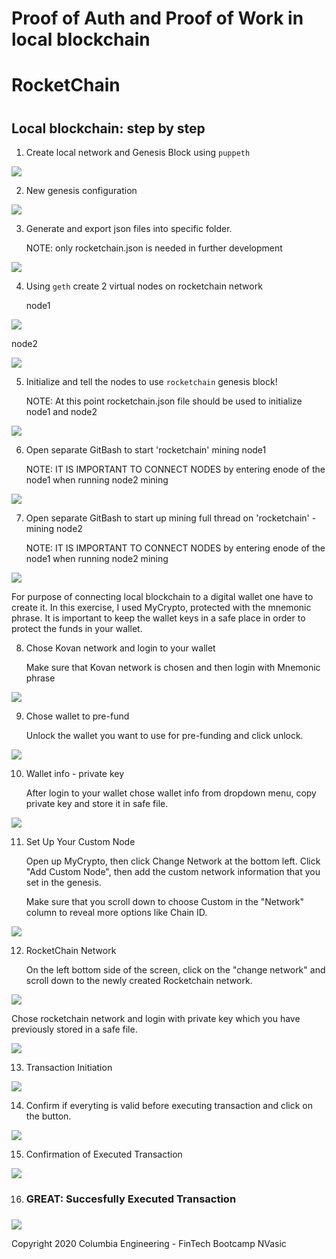 <h1>Proof of Auth and Proof of Work in local blockchain</h1>

<h1> RocketChain<h1>



<h2>Local blockchain: step by step</h2>


1. <p>Create local network and Genesis Block using <code>puppeth</code></p>


![](https://github.com/NinoslavVasic/RocketChain/blob/master/Screenshots1/1_add_rocketchain_puppeth.png)


2. <p> New genesis configuration </p>


![](https://github.com/NinoslavVasic/RocketChain/blob/master/Screenshots1/2_genesis_conf.png)


3. <p> Generate and export json files into specific folder. <p>
   <p> NOTE: only rocketchain.json is needed in further development</p>


![](https://github.com/NinoslavVasic/RocketChain/blob/master/Screenshots1/3_gen_exp_json.png)


4. <p> Using <code>geth</code> create 2 virtual nodes on rocketchain network <p>
   <p>node1</p>


![](https://github.com/NinoslavVasic/RocketChain/blob/master/Screenshots1/4_cre_node1.png)


   <p> node2 </p>

![](https://github.com/NinoslavVasic/RocketChain/blob/master/Screenshots1/5_cre_node2.png)


5. <p> Initialize and tell the nodes to use <code>rocketchain</code> genesis block! </p>

   <p> NOTE: At this point rocketchain.json file should be used to initialize node1 and node2</p>


![](https://github.com/NinoslavVasic/RocketChain/blob/master/Screenshots1/6_init_node1.png)


6. <p> Open separate GitBash to start 'rocketchain' mining node1 <p>

   <p> NOTE: IT IS IMPORTANT TO CONNECT NODES  by entering enode of the node1 when running node2 mining </p>

![](https://github.com/NinoslavVasic/RocketChain/blob/master/Screenshots1/7_minthread_node1.png)

7. <p> Open separate GitBash to start up mining full thread on 'rocketchain' - mining node2 </p>

   <p> NOTE: IT IS IMPORTANT TO CONNECT NODES  by entering enode of the node1 when running node2 mining</p>

![](https://github.com/NinoslavVasic/RocketChain/blob/master/Screenshots1/8_minthread_node2.png)

   <p> For purpose of connecting local blockchain to a digital wallet one have to create it. In this exercise, I used MyCrypto, protected with the mnemonic phrase. It is important to keep the wallet keys in a safe place in order to protect the funds in your wallet.</p>

8. <p>  Chose Kovan network and login to your wallet </p>
   <p> Make sure that Kovan  network is chosen and then login with Mnemonic phrase</p>


![](https://github.com/NinoslavVasic/RocketChain/blob/master/Screenshots1/9_mycrypto.png)

9. <p> Chose wallet to pre-fund </p>

   <p> Unlock the wallet you want to use for pre-funding and click unlock. </p>

![](https://github.com/NinoslavVasic/RocketChain/blob/master/Screenshots1/10_mn_login.png)

10. <p> Wallet info - private key </p>
    <p> After login to your wallet chose wallet info from dropdown menu, copy private key and store it in safe file.  </p>

![](https://github.com/NinoslavVasic/RocketChain/blob/master/Screenshots1/11_wallet_priv_key.png)

11. <p> Set Up Your Custom Node </p>

    <p> Open up MyCrypto, then click Change Network at the bottom left. Click "Add Custom Node", then add the custom network information that you set in the genesis.</p>

    <p>Make sure that you scroll down to choose Custom in the "Network" column to reveal more options like Chain ID.</p>


![](https://github.com/NinoslavVasic/RocketChain/blob/master/Screenshots1/12_add_custom_node.png)

12. <p> RocketChain Network </p>

    <p> On the left bottom side of the screen, click on the "change network" and scroll down to the newly created Rocketchain network.  </p>

![](https://github.com/NinoslavVasic/RocketChain/blob/master/Screenshots1/13_access_rocch.png)

   
   <p> Chose rocketchain network and login with private key which you have previously stored in a safe file.  </p>

![](https://github.com/NinoslavVasic/RocketChain/blob/master/Screenshots1/13.1_my_crypto_login_pk.PNG)



13. <p> Transaction Initiation </p>


![](https://github.com/NinoslavVasic/RocketChain/blob/master/Screenshots1/14_transaction_initiation.PNG)

14. <p> Confirm if everyting is valid before executing transaction and click on the button. </p>

![](https://github.com/NinoslavVasic/RocketChain/blob/master/Screenshots1/15_confirm_transaction.PNG)


15. <p> Confirmation of Executed Transaction </p>

![](https://github.com/NinoslavVasic/RocketChain/blob/master/Screenshots1/16_transaction_confirmation.PNG)



16. <h3> GREAT: Succesfully Executed Transaction <h3>

![](https://github.com/NinoslavVasic/RocketChain/blob/master/Screenshots1/17_succesfull_transaction.PNG)


<footer>
    
Copyright 2020 Columbia Engineering - FinTech Bootcamp NVasic
    
    
</footer>





